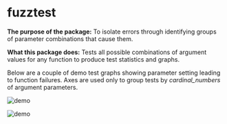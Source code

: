 # fuzztest

**The purpose of the package:** To isolate errors through identifying groups of parameter combinations that cause them.

**What this package does:** Tests all possible combinations of argument values for any function 
to produce test statistics and graphs.

Below are a couple of demo test graphs showing parameter setting leading to function
failures. Axes are used only to group tests by _cardinal_numbers_ of argument parameters.  
  

![demo](http://i.imgur.com/z5Ivxw0.png)

![demo](http://i.imgur.com/a4bHt4M.png)

